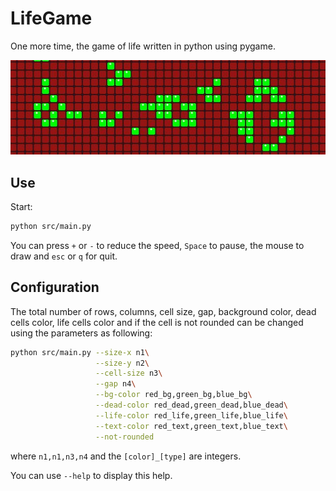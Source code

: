 # LifeGame

One more time, the game of life written in python using pygame.

![game image](./test_img.jpg)

## Use

Start:
```bash
python src/main.py 
```

You can press `+` or `-` to reduce the speed, `Space` to pause, the mouse to draw
and `esc` or `q` for quit.

## Configuration

The total number of rows, columns, cell size, gap, background color, dead cells color, life cells color and if the cell is not rounded can be changed using the parameters as following:
```bash
python src/main.py --size-x n1\
                   --size-y n2\
                   --cell-size n3\
                   --gap n4\
                   --bg-color red_bg,green_bg,blue_bg\
                   --dead-color red_dead,green_dead,blue_dead\
                   --life-color red_life,green_life,blue_life\
                   --text-color red_text,green_text,blue_text\
                   --not-rounded
```
where `n1,n1,n3,n4` and the `[color]_[type]` are integers.

You can use `--help` to display this help.

